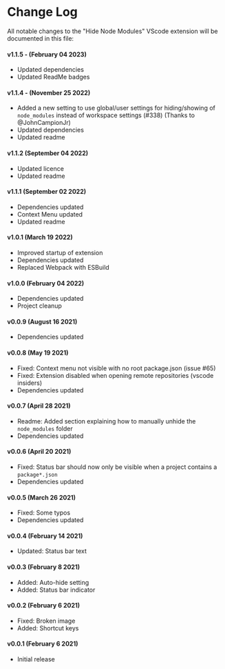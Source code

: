 # Change Log

All notable changes to the "Hide Node Modules" VScode extension will be documented in this file:

#### v1.1.5 - (February 04 2023)

- Updated dependencies
- Updated ReadMe badges

#### v1.1.4 - (November 25 2022)

- Added a new setting to use global/user settings for hiding/showing of `node_modules` instead of workspace settings (#338) (Thanks to @JohnCampionJr)
- Updated dependencies
- Updated readme

#### v1.1.2 (September 04 2022)

- Updated licence
- Updated readme

#### v1.1.1 (September 02 2022)

- Dependencies updated
- Context Menu updated
- Updated readme

#### v1.0.1 (March 19 2022)

- Improved startup of extension
- Dependencies updated
- Replaced Webpack with ESBuild

#### v1.0.0 (February 04 2022)

- Dependencies updated
- Project cleanup

#### v0.0.9 (August 16 2021)

- Dependencies updated

#### v0.0.8 (May 19 2021)

- Fixed: Context menu not visible with no root package.json (issue #65)
- Fixed: Extension disabled when opening remote repositories (vscode insiders)
- Dependencies updated

#### v0.0.7 (April 28 2021)

- Readme: Added section explaining how to manually unhide the `node_modules` folder
- Dependencies updated

#### v0.0.6 (April 20 2021)

- Fixed: Status bar should now only be visible when a project contains a `package*.json`
- Dependencies updated

#### v0.0.5 (March 26 2021)

- Fixed: Some typos
- Dependencies updated

#### v0.0.4 (February 14 2021)

- Updated: Status bar text

#### v0.0.3 (February 8 2021)

- Added: Auto-hide setting
- Added: Status bar indicator

#### v0.0.2 (February 6 2021)

- Fixed: Broken image
- Added: Shortcut keys

#### v0.0.1 (February 6 2021)

- Initial release
